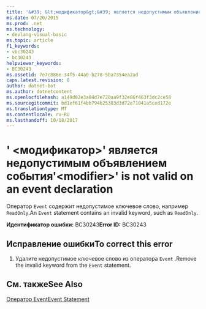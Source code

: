 ```yaml
---
title: '&#39; &lt;модификатор&gt;&#39; является недопустимым объявлением события'
ms.date: 07/20/2015
ms.prod: .net
ms.technology:
- devlang-visual-basic
ms.topic: article
f1_keywords:
- vbc30243
- bc30243
helpviewer_keywords:
- BC30243
ms.assetid: 7e7c886e-34f5-44a0-b278-5ba7354ea2ad
caps.latest.revision: 8
author: dotnet-bot
ms.author: dotnetcontent
ms.openlocfilehash: a149d82e3a84d7e720aa9f32e86f463f3dc2ce58
ms.sourcegitcommit: bd1ef61f4bb794b25383d3d72e71041a5ced172e
ms.translationtype: MT
ms.contentlocale: ru-RU
ms.lasthandoff: 10/18/2017
---
```

# <a name="39ltmodifiergt39-is-not-valid-on-an-event-declaration"></a><span data-ttu-id="b7039-102">&#39; &lt;модификатор&gt;&#39; является недопустимым объявлением события</span><span class="sxs-lookup"><span data-stu-id="b7039-102">&#39;&lt;modifier&gt;&#39; is not valid on an event declaration</span></span>
<span data-ttu-id="b7039-103">Оператор `Event` содержит недопустимое ключевое слово, например `ReadOnly`.</span><span class="sxs-lookup"><span data-stu-id="b7039-103">An `Event` statement contains an invalid keyword, such as `ReadOnly`.</span></span>  
  
 <span data-ttu-id="b7039-104">**Идентификатор ошибки:** BC30243</span><span class="sxs-lookup"><span data-stu-id="b7039-104">**Error ID:** BC30243</span></span>  
  
## <a name="to-correct-this-error"></a><span data-ttu-id="b7039-105">Исправление ошибки</span><span class="sxs-lookup"><span data-stu-id="b7039-105">To correct this error</span></span>  
  
1.  <span data-ttu-id="b7039-106">Удалите недопустимое ключевое слово из оператора `Event` .</span><span class="sxs-lookup"><span data-stu-id="b7039-106">Remove the invalid keyword from the `Event` statement.</span></span>  
  
## <a name="see-also"></a><span data-ttu-id="b7039-107">См. также</span><span class="sxs-lookup"><span data-stu-id="b7039-107">See Also</span></span>  
 [<span data-ttu-id="b7039-108">Оператор Event</span><span class="sxs-lookup"><span data-stu-id="b7039-108">Event Statement</span></span>](../../visual-basic/language-reference/statements/event-statement.md)
